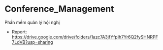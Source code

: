 # Conference_Management
Phần mềm quản lý hội nghị
+ Report: https://drive.google.com/drive/folders/1azc7A3jfYfpIh7Yr6Q2fySHNRPF7LdVB?usp=sharing
